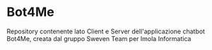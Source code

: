 # Bot4Me
Repository contenente lato Client e Server dell'applicazione chatbot Bot4Me, creata dal gruppo Sweven Team per Imola Informatica
